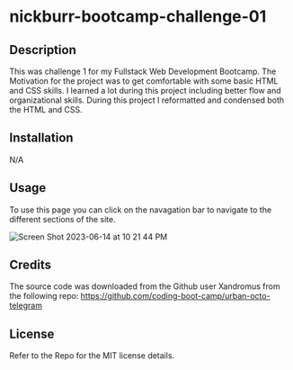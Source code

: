 # nickburr-bootcamp-challenge-01

## Description
This was challenge 1 for my Fullstack Web Development Bootcamp. The Motivation for the project was to get comfortable with some basic HTML and CSS skills. I learned a lot during this project including better flow and organizational skills. During this project I reformatted and condensed both the HTML and CSS.

## Installation 
N/A

## Usage

To use this page you can click on the navagation bar to navigate to the different sections of the site.

![Screen Shot 2023-06-14 at 10 21 44 PM](https://github.com/itsmenickfromschool/nickburr-bootcamp-challenge-01/assets/135270152/fe7029d6-12ee-49ba-bfc1-33fa91b1c93b)

## Credits 
The source code was downloaded from the Github user Xandromus from the following repo: https://github.com/coding-boot-camp/urban-octo-telegram

## License 
Refer to the Repo for the MIT license details.
